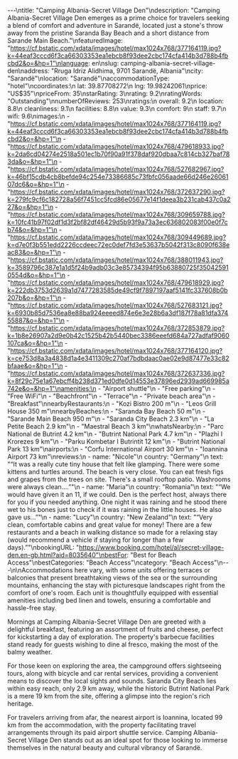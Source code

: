 ---\ntitle: "Camping Albania-Secret Village Den"\ndescription: "Camping Albania-Secret Village Den emerges as a prime choice for travelers seeking a blend of comfort and adventure in Sarandë, located just a stone's throw away from the pristine Saranda Bay Beach and a short distance from Sarande Main Beach."\nfeaturedImage: "https://cf.bstatic.com/xdata/images/hotel/max1024x768/377164119.jpg?k=44eaf3cccd6f3ca66303353ea1ebcb8f93dee2cbc174cfa414b3d788b4fbcbd2&o=&hp=1"\nlanguage: en\nslug: camping-albania-secret-village-den\naddress: "Rruga Idriz Alidhima, 9701 Sarandë, Albania"\ncity: "Sarandë"\nlocation: "Sarandë"\naccommodationType: "hotel"\ncoordinates:\n  lat: 39.87708272\n  lng: 19.98242061\nprice: "US$35"\npriceFrom: 35\nstarRating: 3\nrating: 9.2\nratingWords: "Outstanding"\nnumberOfReviews: 253\nratings:\n  overall: 9.2\n  location: 8.8\n  cleanliness: 9.1\n  facilities: 8.8\n  value: 9.3\n  comfort: 9\n  staff: 9.7\n  wifi: 9.6\nimages:\n  - "https://cf.bstatic.com/xdata/images/hotel/max1024x768/377164119.jpg?k=44eaf3cccd6f3ca66303353ea1ebcb8f93dee2cbc174cfa414b3d788b4fbcbd2&o=&hp=1"\n  - "https://cf.bstatic.com/xdata/images/hotel/max1024x768/479618933.jpg?k=2da6cd04274e2518a501ec1b70f90a91f378daf920dbaa7c814cb327baf783da&o=&hp=1"\n  - "https://cf.bstatic.com/xdata/images/hotel/max1024x768/527682967.jpg?k=46bf15cdb4cb8befde94c254e73386685c73fbfc056aade66d246e2606107dc6&o=&hp=1"\n  - "https://cf.bstatic.com/xdata/images/hotel/max1024x768/372637290.jpg?k=279fc9cf6c182728a56f7451cc5fcd86e05677e14f1deea3b231cab437c0a227&o=&hp=1"\n  - "https://cf.bstatic.com/xdata/images/hotel/max1024x768/309659788.jpg?k=10fc41b97f02df1d3f2bf82df46429d5b93f9a73a3ec636802083f00e0f7cb74&o=&hp=1"\n  - "https://cf.bstatic.com/xdata/images/hotel/max1024x768/309449689.jpg?k=d7e0f3b551edd2226ccdeec72ec0def7fd3e53637b5042f313c8090f638eac83&o=&hp=1"\n  - "https://cf.bstatic.com/xdata/images/hotel/max1024x768/388011943.jpg?k=3589796c387e1a1d5f24b9adb03c3e85734394f95b63880725f350425910554d&o=&hp=1"\n  - "https://cf.bstatic.com/xdata/images/hotel/max1024x768/479618929.jpg?k=222db3753d2639a1d7477283585de49cf9f7897197aaf5141fc337608b0b207b&o=&hp=1"\n  - "https://cf.bstatic.com/xdata/images/hotel/max1024x768/527683121.jpg?k=6930b85d7536ea8e88ba924eeeed874e6e3e28b6a3df187f78a81dfa37455887&o=&hp=1"\n  - "https://cf.bstatic.com/xdata/images/hotel/max1024x768/372853879.jpg?k=1b8e26907a2d9e0b42c1525b42b5440bec3386eeefd684a727adfaf9060107ca&o=&hp=1"\n  - "https://cf.bstatic.com/xdata/images/hotel/max1024x768/377164120.jpg?k=ce753d8a3a4838d1a4e3411309c270af7bdbdaac0ae02e9d87477e33c82bfaae&o=&hp=1"\n  - "https://cf.bstatic.com/xdata/images/hotel/max1024x768/372637336.jpg?k=8f29c75e1a67ebcff4b238d371ed0dfe0d14553e37896ed2939ad669985a742e&o=&hp=1"\namenities:\n  - "Airport shuttle"\n  - "Free parking"\n  - "Free WiFi"\n  - "Beachfront"\n  - "Terrace"\n  - "Private beach area"\n  - "Breakfast"\nnearbyRestaurants:\n  - "Kozi Bistro 200 m"\n  - "Leos Grill House 350 m"\nnearbyBeaches:\n  - "Saranda Bay Beach 50 m"\n  - "Sarande Main Beach 950 m"\n  - "Saranda City Beach 2.3 km"\n  - "La Petite Beach 2.9 km"\n  - "Maestral Beach 3 km"\nwhatsNearby:\n  - "Parc National de Butrint 4.2 km"\n  - "Butrint National Park 4.7 km"\n  - "Plazhi I Krorezes 9 km"\n  - "Parku Kombetar I Butrintit 12 km"\n  - "Butrint National Park 13 km"\nairports:\n  - "Corfu International Airport 30 km"\n  - "Ioannina Airport 73 km"\nreviews:\n  - name: "Nicole"\n    country: "Germany"\n    text: "“It was a really cute tiny house that felt like glamping. There were some kittens and turtles around. The beach is very close. You can eat fresh figs and grapes from the trees on site. There's a small rooftop patio. Washrooms were always clean....”"\n  - name: "Maria"\n    country: "Romania"\n    text: "“We would have given it an 11, if we could. Den is the perfect host, always there for you if you needed anything. One night it was raining and he stood there wet to his bones just to check if it was raining in the little houses. He also gave us...”"\n  - name: "Lucy"\n    country: "New Zealand"\n    text: "“Very clean, comfortable cabins and great value for money! There are a few restaurants and a beach in walking distance so made for a relaxing stay (would recommend a vehicle if staying for longer than a few days).”"\nbookingURL: "https://www.booking.com/hotel/al/secret-village-den.en-gb.html?aid=8035640"\nbestFor: "Best for Beach Access"\nbestCategories: "Beach Access"\ncategory: "Beach Access"\n---\n\nAccommodations here vary, with some units offering terraces or balconies that present breathtaking views of the sea or the surrounding mountains, enhancing the stay with picturesque landscapes right from the comfort of one's room. Each unit is thoughtfully equipped with essential amenities including bed linen and towels, ensuring a comfortable and hassle-free stay.

Mornings at Camping Albania-Secret Village Den are greeted with a delightful breakfast, featuring an assortment of fruits and cheese, perfect for kickstarting a day of exploration. The property's barbecue facilities stand ready for guests wishing to dine al fresco, making the most of the balmy weather.

For those keen on exploring the area, the campground offers sightseeing tours, along with bicycle and car rental services, providing a convenient means to discover the local sights and sounds. Saranda City Beach lies within easy reach, only 2.9 km away, while the historic Butrint National Park is a mere 19 km from the site, offering a glimpse into the region's rich heritage.

For travelers arriving from afar, the nearest airport is Ioannina, located 99 km from the accommodation, with the property facilitating travel arrangements through its paid airport shuttle service. Camping Albania-Secret Village Den stands out as an ideal spot for those looking to immerse themselves in the natural beauty and cultural vibrancy of Sarandë.